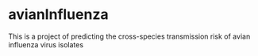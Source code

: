 # avianInfluenza
This is a project of predicting the cross-species transmission risk of avian influenza virus isolates
